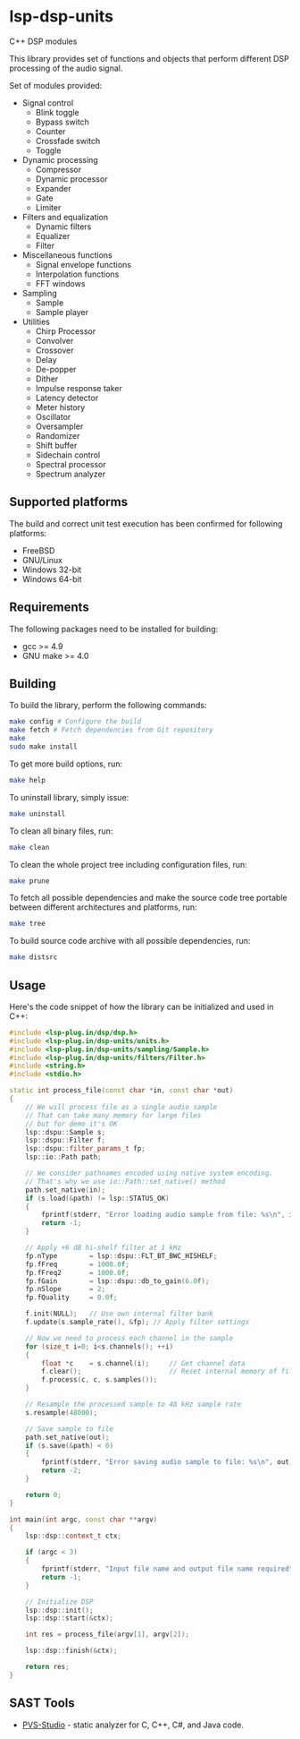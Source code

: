 # lsp-dsp-units

C++ DSP modules

This library provides set of functions and objects that perform different DSP processing of the
audio signal.

Set of modules provided:
  * Signal control
    * Blink toggle
    * Bypass switch
    * Counter
    * Crossfade switch
    * Toggle
  * Dynamic processing
    * Compressor
    * Dynamic processor
    * Expander
    * Gate
    * Limiter
  * Filters and equalization
    * Dynamic filters
    * Equalizer
    * Filter
  * Miscellaneous functions
    * Signal envelope functions
    * Interpolation functions
    * FFT windows
  * Sampling
    * Sample
    * Sample player
  * Utilities
    * Chirp Processor
    * Convolver
    * Crossover
    * Delay
    * De-popper
    * Dither
	* Impulse response taker
    * Latency detector
    * Meter history
    * Oscillator
    * Oversampler
    * Randomizer
    * Shift buffer
    * Sidechain control
    * Spectral processor
    * Spectrum analyzer


## Supported platforms

The build and correct unit test execution has been confirmed for following platforms:
* FreeBSD
* GNU/Linux
* Windows 32-bit
* Windows 64-bit

## Requirements

The following packages need to be installed for building:

* gcc >= 4.9
* GNU make >= 4.0

## Building

To build the library, perform the following commands:

```bash
make config # Configure the build
make fetch # Fetch dependencies from Git repository
make
sudo make install
```

To get more build options, run:

```bash
make help
```

To uninstall library, simply issue:

```bash
make uninstall
```

To clean all binary files, run:

```bash
make clean
```

To clean the whole project tree including configuration files, run:

```bash
make prune
```

To fetch all possible dependencies and make the source code tree portable between
different architectures and platforms, run:

```bash
make tree
```

To build source code archive with all possible dependencies, run:

```bash
make distsrc
```

## Usage

Here's the code snippet of how the library can be initialized and used in C++:

```C++
#include <lsp-plug.in/dsp/dsp.h>
#include <lsp-plug.in/dsp-units/units.h>
#include <lsp-plug.in/dsp-units/sampling/Sample.h>
#include <lsp-plug.in/dsp-units/filters/Filter.h>
#include <string.h>
#include <stdio.h>

static int process_file(const char *in, const char *out)
{
    // We will process file as a single audio sample
    // That can take many memory for large files
    // but for demo it's OK
    lsp::dspu::Sample s;
    lsp::dspu::Filter f;
    lsp::dspu::filter_params_t fp;
    lsp::io::Path path;

    // We consider pathnames encoded using native system encoding.
    // That's why we use io::Path::set_native() method
    path.set_native(in);
    if (s.load(&path) != lsp::STATUS_OK)
    {
        fprintf(stderr, "Error loading audio sample from file: %s\n", in);
        return -1;
    }

    // Apply +6 dB hi-shelf filter at 1 kHz
    fp.nType        = lsp::dspu::FLT_BT_BWC_HISHELF;
    fp.fFreq        = 1000.0f;
    fp.fFreq2       = 1000.0f;
    fp.fGain        = lsp::dspu::db_to_gain(6.0f);
    fp.nSlope       = 2;
    fp.fQuality     = 0.0f;

    f.init(NULL);   // Use own internal filter bank
    f.update(s.sample_rate(), &fp); // Apply filter settings

    // Now we need to process each channel in the sample
    for (size_t i=0; i<s.channels(); ++i)
    {
        float *c    = s.channel(i);     // Get channel data
        f.clear();                      // Reset internal memory of filter
        f.process(c, c, s.samples());
    }

    // Resample the processed sample to 48 kHz sample rate
    s.resample(48000);

    // Save sample to file
    path.set_native(out);
    if (s.save(&path) < 0)
    {
        fprintf(stderr, "Error saving audio sample to file: %s\n", out);
        return -2;
    }

    return 0;
}

int main(int argc, const char **argv)
{
    lsp::dsp::context_t ctx;

    if (argc < 3)
    {
        fprintf(stderr, "Input file name and output file name required");
        return -1;
    }

    // Initialize DSP
    lsp::dsp::init();
    lsp::dsp::start(&ctx);

    int res = process_file(argv[1], argv[2]);

    lsp::dsp::finish(&ctx);

    return res;
}
```

## SAST Tools

* [PVS-Studio](https://pvs-studio.com/en/pvs-studio/?utm_source=website&utm_medium=github&utm_campaign=open_source) - static analyzer for C, C++, C#, and Java code.
